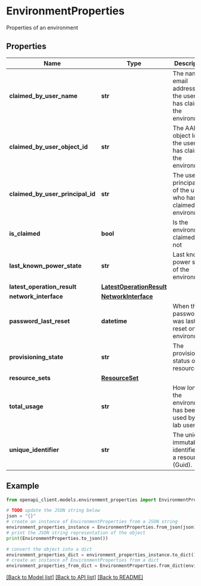 # EnvironmentProperties

Properties of an environment

## Properties

Name | Type | Description | Notes
------------ | ------------- | ------------- | -------------
**claimed_by_user_name** | **str** | The name or email address of the user who has claimed the environment | [optional] [readonly] 
**claimed_by_user_object_id** | **str** | The AAD object Id of the user who has claimed the environment | [optional] [readonly] 
**claimed_by_user_principal_id** | **str** | The user principal Id of the user who has claimed the environment | [optional] [readonly] 
**is_claimed** | **bool** | Is the environment claimed or not | [optional] [readonly] 
**last_known_power_state** | **str** | Last known power state of the environment | [optional] [readonly] 
**latest_operation_result** | [**LatestOperationResult**](LatestOperationResult.md) |  | [optional] 
**network_interface** | [**NetworkInterface**](NetworkInterface.md) |  | [optional] 
**password_last_reset** | **datetime** | When the password was last reset on the environment. | [optional] [readonly] 
**provisioning_state** | **str** | The provisioning status of the resource. | [optional] 
**resource_sets** | [**ResourceSet**](ResourceSet.md) |  | [optional] 
**total_usage** | **str** | How long the environment has been used by a lab user | [optional] [readonly] 
**unique_identifier** | **str** | The unique immutable identifier of a resource (Guid). | [optional] 

## Example

```python
from openapi_client.models.environment_properties import EnvironmentProperties

# TODO update the JSON string below
json = "{}"
# create an instance of EnvironmentProperties from a JSON string
environment_properties_instance = EnvironmentProperties.from_json(json)
# print the JSON string representation of the object
print(EnvironmentProperties.to_json())

# convert the object into a dict
environment_properties_dict = environment_properties_instance.to_dict()
# create an instance of EnvironmentProperties from a dict
environment_properties_from_dict = EnvironmentProperties.from_dict(environment_properties_dict)
```
[[Back to Model list]](../README.md#documentation-for-models) [[Back to API list]](../README.md#documentation-for-api-endpoints) [[Back to README]](../README.md)


